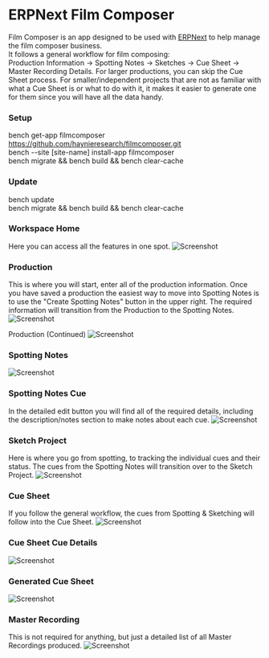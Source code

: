 # ERPNext Film Composer
Film Composer is an app designed to be used with [ERPNext](https://github.com/frappe/erpnext) to help manage the film composer business.  
It follows a general workflow for film composing:  
Production Information -> Spotting Notes -> Sketches -> Cue Sheet -> Master Recording Details.
For larger productions, you can skip the Cue Sheet process. For smaller/independent projects that are not as familiar with what a Cue Sheet is or what to do with it, it makes it easier to generate one for them since you will have all the data handy.

### Setup
bench get-app filmcomposer https://github.com/haynieresearch/filmcomposer.git  
bench --site [site-name] install-app filmcomposer  
bench migrate && bench build && bench clear-cache  

### Update
bench update  
bench migrate && bench build && bench clear-cache  

### Workspace Home
Here you can access all the features in one spot.
![Screenshot](https://raw.githubusercontent.com/haynieresearch/filmcomposer/master/screenshots/screenshot01.png)

### Production
This is where you will start, enter all of the production information. Once you have saved a production the easiest way to move into Spotting Notes is to use the "Create Spotting Notes" button in the upper right. The required information will transition from the Production to the Spotting Notes.
![Screenshot](https://raw.githubusercontent.com/haynieresearch/filmcomposer/master/screenshots/screenshot02.png)

Production (Continued)
![Screenshot](https://raw.githubusercontent.com/haynieresearch/filmcomposer/master/screenshots/screenshot03.png)

### Spotting Notes
![Screenshot](https://raw.githubusercontent.com/haynieresearch/filmcomposer/master/screenshots/screenshot04.png)

### Spotting Notes Cue
In the detailed edit button you will find all of the required details, including the description/notes section to make notes about each cue.
![Screenshot](https://raw.githubusercontent.com/haynieresearch/filmcomposer/master/screenshots/screenshot05.png)

### Sketch Project
Here is where you go from spotting, to tracking the individual cues and their status. The cues from the Spotting Notes will transition over to the Sketch Project.
![Screenshot](https://raw.githubusercontent.com/haynieresearch/filmcomposer/master/screenshots/screenshot06.png)

### Cue Sheet
If you follow the general workflow, the cues from Spotting & Sketching will follow into the Cue Sheet.
![Screenshot](https://raw.githubusercontent.com/haynieresearch/filmcomposer/master/screenshots/screenshot07.png)

### Cue Sheet Cue Details
![Screenshot](https://raw.githubusercontent.com/haynieresearch/filmcomposer/master/screenshots/screenshot08.png)

### Generated Cue Sheet
![Screenshot](https://raw.githubusercontent.com/haynieresearch/filmcomposer/master/screenshots/screenshot09.png)

### Master Recording
This is not required for anything, but just a detailed list of all Master Recordings produced.
![Screenshot](https://raw.githubusercontent.com/haynieresearch/filmcomposer/master/screenshots/screenshot10.png)
